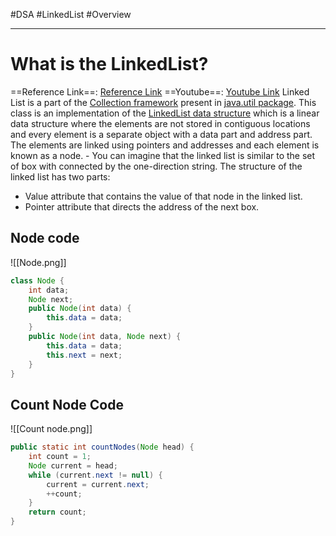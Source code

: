 #DSA #LinkedList #Overview 
___
# What is the LinkedList?
==Reference Link==: [Reference Link](https://www.geeksforgeeks.org/linked-list-in-java/)
==Youtube==: [Youtube Link](https://www.youtube.com/watch?v=WwfhLC16bis&list=PLBZBJbE_rGRV8D7XZ08LK6z-4zPoWzu5H&index=7)
Linked List is a part of the [Collection framework](https://www.geeksforgeeks.org/collections-in-java-2/) present in [java.util package](https://www.geeksforgeeks.org/java-util-package-java/). This class is an implementation of the [LinkedList data structure](https://www.geeksforgeeks.org/data-structures/linked-list/) which is a linear data structure where the elements are not stored in contiguous locations and every element is a separate object with a data part and address part. The elements are linked using pointers and addresses and each element is known as a node.
\- You can imagine that the linked list is similar to the set of box with connected by the one-direction string. The structure of the linked list has two parts:
- Value attribute that contains the value of that node in the linked list.
- Pointer attribute that directs the address of the next box.
## Node code
![[Node.png]]
```java
class Node {
	int data;
	Node next;
	public Node(int data) {
		this.data = data;
	}
	public Node(int data, Node next) {
		this.data = data;
		this.next = next;
	}
}
```
## Count Node Code
![[Count node.png]]
```java
public static int countNodes(Node head) {
	int count = 1;
	Node current = head;
	while (current.next != null) {
		current = current.next;
		++count;
	}
	return count;
}
```
